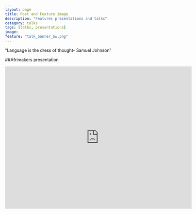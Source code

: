 ```yaml
---
layout: page
title: Post and Feature Image
description: "Features presentations and talks"
category: talks
tags: [talks, presentations]
image:
feature: "talk_banner_bw.png"
---
```


“Language is the dress of thought- Samuel Johnson”

##Afrimakers presentation
<iframe src="http://www.slideshare.net/drugastefania/slideshelf" width="615px" height="470px" frameborder="0" marginwidth="0" marginheight="0" scrolling="no" style="border:none;" allowfullscreen webkitallowfullscreen mozallowfullscreen></iframe>
